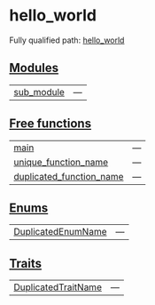# hello_world

Fully qualified path: [hello_world](./hello_world.md)


## [Modules](./hello_world-modules.md)

| | |
|:---|:---|
| [sub_module](./hello_world-sub_module.md) | — |

## [Free functions](./hello_world-free_functions.md)

| | |
|:---|:---|
| [main](./hello_world-main.md) | — |
| [unique_function_name](./hello_world-unique_function_name.md) | — |
| [duplicated_function_name](./hello_world-duplicated_function_name.md) | — |

## [Enums](./hello_world-enums.md)

| | |
|:---|:---|
| [DuplicatedEnumName](./hello_world-DuplicatedEnumName.md) | — |

## [Traits](./hello_world-traits.md)

| | |
|:---|:---|
| [DuplicatedTraitName](./hello_world-DuplicatedTraitName.md) | — |
